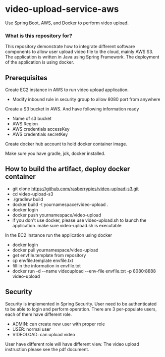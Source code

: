 # video-upload-service-aws #

Use Spring Boot, AWS, and Docker to perform video upload.

### What is this repository for? ###


This repository demonstrate how to integrate different software components to allow user upload video file to the cloud, mainly AWS S3. The application is written in Java using Spring Framework. The deployment of the application is using docker. 


## Prerequisites

Create EC2 instance in AWS to run video upload application.

* Modify inbound rule in security group to allow 8080 port from
anywhere



Create a S3 bucket in AWS. And have following information ready

* Name of s3 bucket
* AWS Region
* AWS credentials accessKey
* AWS credentials secretKey




Create docker hub account to hold docker container image.

Make sure you have gradle, jdk, docker installed. 



## How to build the artifact, deploy docker container

* git clone https://github.com/rasberrypies/video-upload-s3.git 
* cd video-upload-s3
* ./gradlew build
*  docker build -t yournamespace/video-upload .
*  docker login
*  docker push yournamespace/video-upload
*  if you don't use docker, please use video-upload.sh to launch the application. make sure video-upload.sh is executable 


In the EC2 instance run the application using docker
 
*  docker login
*  docker pull yournamespace/video-upload
*  get envfile.template from repository 
*  cp envfile.template envfile.txt
*  fill in the information in envfile.txt
*  docker run -d --name videoupload --env-file envfile.txt -p 8080:8888 video-upload


## Security

Security is implemented in Spring Security. User need to be authenticated to be able to login and perform operation. There are 3 per-populate users, each of them have different role.

* ADMIN: can create new user with proper role
* USER: normal user
* VIDEOLOAD: can upload video
 
User have different role will have different view. The video upload instruction please see the pdf document. 

